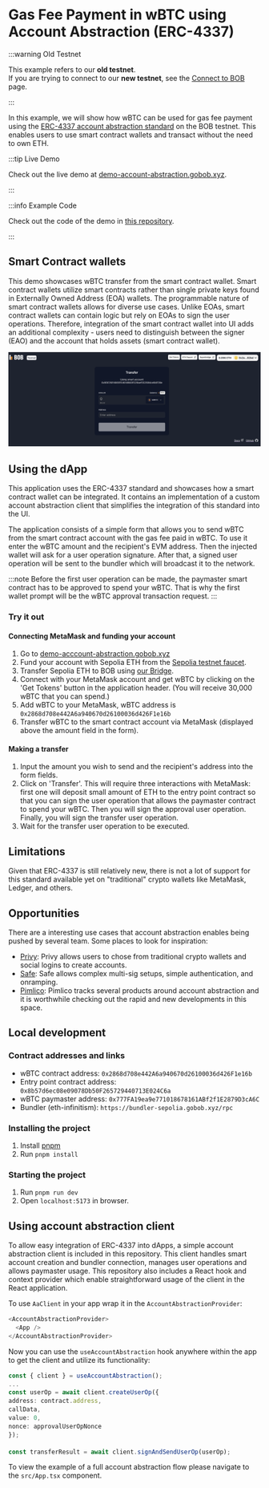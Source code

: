 # Gas Fee Payment in wBTC using Account Abstraction (ERC-4337)

:::warning Old Testnet

This example refers to our **old testnet**.  
If you are trying to connect to our **new testnet**, see the [Connect to BOB](/docs/build/getting-started/networks/) page.

:::

In this example, we will show how wBTC can be used for gas fee payment using the [ERC-4337 account abstraction standard](https://eips.ethereum.org/EIPS/eip-4337) on the BOB testnet. This enables users to use smart contract wallets and transact without the need to own ETH.

:::tip Live Demo

Check out the live demo at [demo-account-abstraction.gobob.xyz](https://demo-account-abstraction.gobob.xyz/).

:::

:::info Example Code

Check out the code of the demo in [this repository](https://github.com/bob-collective/demo-account-abstraction-transfer/).

:::

## Smart Contract wallets

This demo showcases wBTC transfer from the smart contract wallet. Smart contract wallets utilize smart contracts rather than single private keys found in Externally Owned Address (EOA) wallets. The programmable nature of smart contract wallets allows for diverse use cases. Unlike EOAs, smart contract wallets can contain logic but rely on EOAs to sign the user operations. Therefore, integration of the smart contract wallet into UI adds an additional complexity - users need to distinguish between the signer (EAO) and the account that holds assets (smart contract wallet).

![preview](preview.png)

## Using the dApp

This application uses the ERC-4337 standard and showcases how a smart contract wallet can be integrated. It contains an implementation of a custom account abstraction client that simplifies the integration of this standard into the UI.

The application consists of a simple form that allows you to send wBTC from the smart contract account with the gas fee paid in wBTC. To use it enter the wBTC amount and the recipient's EVM address. Then the injected wallet will ask for a user operation signature. After that, a signed user operation will be sent to the bundler which will broadcast it to the network.

:::note
Before the first user operation can be made, the paymaster smart contract has to be approved to spend your wBTC. That is why the first wallet prompt will be the wBTC approval transaction request.
:::

### Try it out

#### Connecting MetaMask and funding your account

1. Go to [demo-acccount-abstraction.gobob.xyz](https://demo-account-abstraction.gobob.xyz/)
2. Fund your account with Sepolia ETH from the [Sepolia testnet faucet](https://faucetlink.to/sepolia).
3. Transfer Sepolia ETH to BOB using [our Bridge](https://app.gobob.xyz/).
4. Connect with your MetaMask account and get wBTC by clicking on the 'Get Tokens' button in the application header. (You will receive 30,000 wBTC that you can spend.)
5. Add wBTC to your MetaMask, wBTC address is `0x2868d708e442A6a940670d26100036d426F1e16b`
6. Transfer wBTC to the smart contract account via MetaMask (displayed above the amount field in the form).

#### Making a transfer

1. Input the amount you wish to send and the recipient's address into the form fields.
2. Click on 'Transfer'. This will require three interactions with MetaMask: first one will deposit small amount of ETH to the entry point contract so that you can sign the user operation that allows the paymaster contract to spend your wBTC. Then you will sign the approval user operation. Finally, you will sign the transfer user operation.
3. Wait for the transfer user operation to be executed.

## Limitations

Given that ERC-4337 is still relatively new, there is not a lot of support for this standard available yet on "traditional" crypto wallets like MetaMask, Ledger, and others.

## Opportunities

There are a interesting use cases that account abstraction enables being pushed by several team. Some places to look for inspiration:

- [Privy](https://docs.privy.io/): Privy allows users to chose from traditional crypto wallets and social logins to create accounts.
- [Safe](https://docs.safe.global/getting-started/readme): Safe allows complex multi-sig setups, simple authentication, and onramping.
- [Pimlico](https://pimlico.notion.site/Product-Directory-5d92fe60243b4c5aac6650de390e7cb3): Pimlico tracks several products around account abstraction and it is worthwhile checking out the rapid and new developments in this space.

## Local development

### Contract addresses and links

- wBTC contract address: `0x2868d708e442A6a940670d26100036d426F1e16b`
- Entry point contract address: `0x8b57d6ec08e09078Db50F265729440713E024C6a`
- wBTC paymaster address: `0x777FA19ea9e771018678161ABf2f1E2879D3cA6C`
- Bundler (eth-infinitism): `https://bundler-sepolia.gobob.xyz/rpc`

### Installing the project

1. Install [pnpm](https://pnpm.io/installation)
2. Run `pnpm install`

### Starting the project

1. Run `pnpm run dev`
2. Open `localhost:5173` in browser.

## Using account abstraction client

To allow easy integration of ERC-4337 into dApps, a simple account abstraction client is included in this repository. This client handles smart account creation and bundler connection, manages user operations and allows paymaster usage. This repository also includes a React hook and context provider which enable straightforward usage of the client in the React application.

To use `AaClient` in your app wrap it in the `AccountAbstractionProvider`:

```typescript
<AccountAbstractionProvider>
  <App />
</AccountAbstractionProvider>
```

Now you can use the `useAccountAbstraction` hook anywhere within the app to get the client and utilize its functionality:

```typescript
const { client } = useAccountAbstraction();
...
const userOp = await client.createUserOp({
address: contract.address,
callData,
value: 0,
nonce: approvalUserOpNonce
});

const transferResult = await client.signAndSendUserOp(userOp);
```

To view the example of a full account abstraction flow please navigate to the `src/App.tsx` component.

